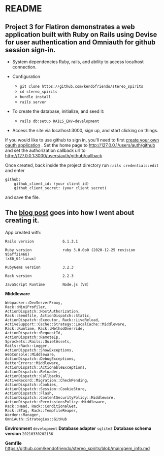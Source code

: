 # README

## Project 3 for Flatiron demonstrates a web application built with Ruby on Rails using Devise for user authentication and Omniauth for github session sign-in. 

* System dependencies
	Ruby, rails, and ability to access localhost connection.
	
* Configuration
	* `git clone https://github.com/kendofriendo/stereo_spirits`
	* `cd stereo_spirits`
	* `bundle install`
	* `rails server`

* To create the database, initialize, and seed it:
	* `rails db:setup RAILS_ENV=development`

* Access the site via localhost:3000, sign up, and start clicking on things.

If you would like to use github to sign in, you'll need to first [create your own oauth application](https://github.com/settings/developers) .
Set the home page to http://127.0.0.1/users/auth/github
and set the authorization callback url to http://127.0.0.1:3000/users/auth/github/callback

Once created, back inside the project directory run `rails credentials:edit` and enter
 

    github:
        github_client_id: (your client id)
        github_client_secret: (your client secret)
and save the file.

## The [blog post](https://www.kendofriendo.com/project/3) goes into how I went about creating it.

App created with:

    Rails version             6.1.3.1
    
    Ruby version              ruby 3.0.0p0 (2020-12-25 revision 95aff21468) 
    [x86_64-linux]
    
    RubyGems version          3.2.3
    
    Rack version              2.2.3
    
    JavaScript Runtime        Node.js (V8)

**Middleware** 

    Webpacker::DevServerProxy,
    Rack::MiniProfiler, 
    ActionDispatch::HostAuthorization,
    Rack::Sendfile, ActionDispatch::Static,
    ActionDispatch::Executor, Rack::LiveReload, ActiveSupport::Cache::Strategy::LocalCache::Middleware,
    Rack::Runtime, Rack::MethodOverride,
    ActionDispatch::RequestId,
    ActionDispatch::RemoteIp,
    Sprockets::Rails::QuietAssets,
    Rails::Rack::Logger,
    ActionDispatch::ShowExceptions,
    WebConsole::Middleware, 
    ActionDispatch::DebugExceptions,
    BetterErrors::Middleware,
    ActionDispatch::ActionableExceptions,
    ActionDispatch::Reloader,
    ActionDispatch::Callbacks,
    ActiveRecord::Migration::CheckPending,
    ActionDispatch::Cookies,
    ActionDispatch::Session::CookieStore,
    ActionDispatch::Flash,
    ActionDispatch::ContentSecurityPolicy::Middleware, ActionDispatch::PermissionsPolicy::Middleware,
    Rack::Head, Rack::ConditionalGet,
    Rack::ETag, Rack::TempfileReaper,
    Warden::Manager,
    OmniAuth::Strategies::GitHub

**Environment**
               `development`
**Database adapter**
          `sqlite3`
**Database schema version** 
  `20210330202156`

**Gemfile**
https://github.com/kendofriendo/stereo_spirits/blob/main/gem_info.md
<!--stackedit_data:
eyJoaXN0b3J5IjpbMjEzOTMxMzk1MiwtMTAxNzI4ODYwNywtNj
k1NjQxNTY4LDc1NTg1MDczLC02NTQ3Njg3ODVdfQ==
-->
